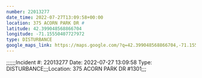 ```yaml
---
number: 22013277
date_time: 2022-07-27T13:09:58+00:00
location: 375 ACORN PARK DR #
latitude: 42.399048568866704
longitude: -71.15550407727972
type: DISTURBANCE
google_maps_link: https://maps.google.com/?q=42.399048568866704,-71.15550407727972
---
```


;;;;;;Incident #: 22013277  Date: 2022-07-27 13:09:58   Type: DISTURBANCE;;;Location: 375 ACORN PARK DR #1301;;;
